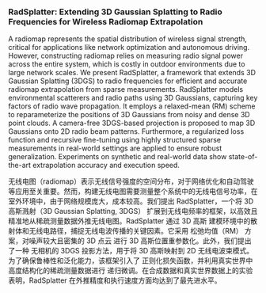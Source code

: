 ### RadSplatter: Extending 3D Gaussian Splatting to Radio Frequencies for Wireless Radiomap Extrapolation

A radiomap represents the spatial distribution of wireless signal strength, critical for applications like network optimization and autonomous driving. However, constructing radiomap relies on measuring radio signal power across the entire system, which is costly in outdoor environments due to large network scales. We present RadSplatter, a framework that extends 3D Gaussian Splatting (3DGS) to radio frequencies for efficient and accurate radiomap extrapolation from sparse measurements. RadSplatter models environmental scatterers and radio paths using 3D Gaussians, capturing key factors of radio wave propagation. It employs a relaxed-mean (RM) scheme to reparameterize the positions of 3D Gaussians from noisy and dense 3D point clouds. A camera-free 3DGS-based projection is proposed to map 3D Gaussians onto 2D radio beam patterns. Furthermore, a regularized loss function and recursive fine-tuning using highly structured sparse measurements in real-world settings are applied to ensure robust generalization. Experiments on synthetic and real-world data show state-of-the-art extrapolation accuracy and execution speed.

无线电图（radiomap）表示无线信号强度的空间分布，对于网络优化和自动驾驶等应用至关重要。然而，构建无线电图需要测量整个系统中的无线电信号功率，在室外环境中，由于网络规模庞大，成本较高。我们提出 RadSplatter，一个将 3D 高斯溅射（3D Gaussian Splatting, 3DGS） 扩展到无线电频率的框架，以高效且精准地从稀疏测量数据外推无线电图。RadSplatter 通过 3D 高斯 建模环境中的散射体和无线电路径，捕捉无线电波传播的关键因素。它采用 松弛均值（RM） 方案，对噪声较大且密集的 3D 点云 进行 3D 高斯位置重参数化。此外，我们提出了一种 无相机的 3DGS 投影方法，用于将 3D 高斯映射到 2D 无线电波束模式。为了确保鲁棒性和泛化能力，该框架引入了 正则化损失函数，并利用真实世界中高度结构化的稀疏测量数据进行 递归微调。在合成数据和真实世界数据上的实验表明，RadSplatter 在外推精度和执行速度方面均达到了最先进水平。
